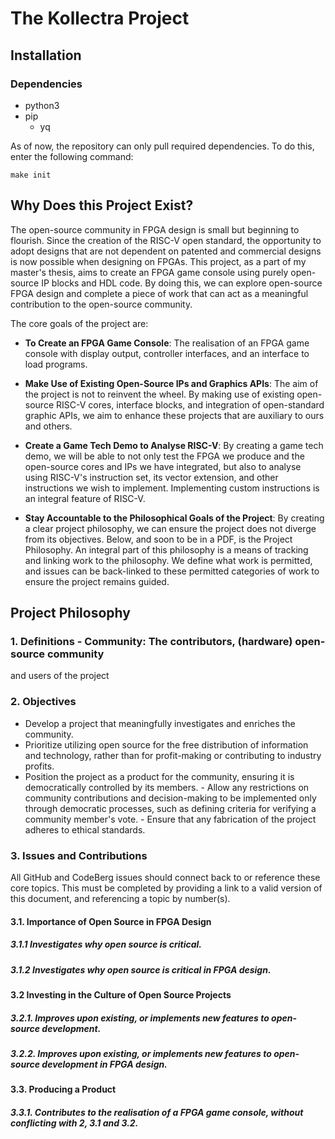 # The Kollectra Project

## Installation
### Dependencies
- python3
- pip
    - yq

As of now, the repository can only pull required dependencies. To do this, enter the following command:

```
make init
```

## Why Does this Project Exist?
The open-source community in FPGA design is small but beginning to flourish.
Since the creation of the RISC-V open standard, the opportunity to adopt
designs that are not dependent on patented and commercial designs is now
possible when designing on FPGAs. This project, as a part of my master's
thesis, aims to create an FPGA game console using purely open-source IP blocks
and HDL code. By doing this, we can explore open-source FPGA design and
complete a piece of work that can act as a meaningful contribution to the
open-source community.

The core goals of the project are:
- **To Create an FPGA Game Console**: The
realisation of an FPGA game console with display output, controller interfaces,
and an interface to load programs.
 
- **Make Use of Existing Open-Source IPs and Graphics APIs**: The aim of the
project is not to reinvent the wheel. By making use of existing open-source
RISC-V cores, interface blocks, and integration of open-standard graphic APIs,
we aim to enhance these projects that are auxiliary to ours and others.
 
- **Create a Game Tech Demo to Analyse RISC-V**: By creating a game tech demo,
we will be able to not only test the FPGA we produce and the open-source cores
and IPs we have integrated, but also to analyse using RISC-V's instruction set,
its vector extension, and other instructions we wish to implement. Implementing
custom instructions is an integral feature of RISC-V.
 
- **Stay Accountable to the Philosophical Goals of the Project**: By creating a
clear project philosophy, we can ensure the project does not diverge from its
objectives. Below, and soon to be in a PDF, is the Project Philosophy. An
integral part of this philosophy is a means of tracking and linking work to the
philosophy. We define what work is permitted, and issues can be back-linked to
these permitted categories of work to ensure the project remains guided.

## Project Philosophy

### 1. Definitions - Community: The contributors, (hardware) open-source community
and users of the project

### 2. Objectives

- Develop a project that meaningfully investigates and enriches the community.
- Prioritize utilizing open source for the free distribution of information and
technology, rather than for profit-making or contributing to industry profits.
- Position the project as a product for the community, ensuring it is
democratically controlled by its members.  - Allow any restrictions on
community contributions and decision-making to be implemented only through
democratic processes, such as defining criteria for verifying a community
member's vote.  - Ensure that any fabrication of the project adheres to ethical
standards.

### 3. Issues and Contributions

All GitHub and CodeBerg issues should connect back to or reference these core
topics. This must be completed by providing a link to a valid version of this
document, and referencing a topic by number(s).

#### 3.1. Importance of Open Source in FPGA Design
##### 3.1.1 Investigates why open source is critical.  
##### 3.1.2 Investigates why open source is critical in FPGA design.

#### 3.2 Investing in the Culture of Open Source Projects 
##### 3.2.1. Improves upon existing, or implements new features to open-source development.
##### 3.2.2. Improves upon existing, or implements new features to open-source development in FPGA design.

#### 3.3. Producing a Product 
##### 3.3.1. Contributes to the realisation of a FPGA game console, without conflicting with 2, 3.1 and 3.2.
